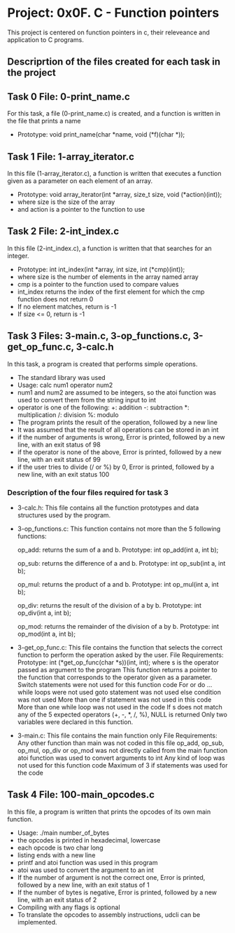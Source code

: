 # Project: 0x0F. C - Function pointers

This project is centered on function pointers in c, their releveance and application to C programs.

## Descriprtion of the files created for each task in the project

## Task 0 File: 0-print_name.c

For this task, a file (0-print_name.c) is created, and a function is written in the file that prints a name
- Prototype: void print_name(char *name, void (*f)(char *));

## Task 1 File: 1-array_iterator.c

In this file (1-array_iterator.c), a function is written that executes a function given as a parameter on each element of an array.
- Prototype: void array_iterator(int *array, size_t size, void (*action)(int));
- where size is the size of the array
- and action is a pointer to the function to use

## Task 2 File: 2-int_index.c

In this file (2-int_index.c), a function is written that that searches for an integer.
- Prototype: int int_index(int *array, int size, int (*cmp)(int));
- where size is the number of elements in the array named array
- cmp is a pointer to the function used to compare values
- int_index returns the index of the first element for which the cmp function does not return 0
- If no element matches, return is -1
- If size <= 0, return is -1

## Task 3 Files: 3-main.c, 3-op_functions.c, 3-get_op_func.c, 3-calc.h

In this task, a program is created that performs simple operations.
- The standard library was used
- Usage: calc num1 operator num2
- num1 and num2 are assumed to be integers, so the atoi function was used to convert them from the string input to int
- operator is one of the following:
	+: addition
	-: subtraction
	*: multiplication
	/: division
	%: modulo
- The program prints the result of the operation, followed by a new line
- It was assumed that the result of all operations can be stored in an int
- if the number of arguments is wrong, Error is printed, followed by a new line, with an exit status of 98
- if the operator is none of the above, Error is printed, followed by a new line, with an exit status of 99
- if the user tries to divide (/ or %) by 0, Error is printed, followed by a new line, with an exit status 100

### Description of the four files required for task 3

- 3-calc.h: This file contains all the function prototypes and data structures used by the program. 
- 3-op_functions.c: This function contains not more than the 5 following functions:

	op_add: returns the sum of a and b. Prototype: int op_add(int a, int b);
	
	op_sub: returns the difference of a and b. Prototype: int op_sub(int a, int b);
	
	op_mul: returns the product of a and b. Prototype: int op_mul(int a, int b);
	
	op_div: returns the result of the division of a by b. Prototype: int op_div(int a, int b);
	
	op_mod: returns the remainder of the division of a by b. Prototype: int op_mod(int a, int b);
- 3-get_op_func.c: This file contains the function that selects the correct function to perform the operation asked by the user.
File Requirements:
	Prototype: int (*get_op_func(char *s))(int, int);
	where s is the operator passed as argument to the program
	This function returns a pointer to the function that corresponds to the operator given as a parameter.
	Switch statements were not used for this function code
	For or do ... while loops were not used
	goto statement was not used
	else condition was not used
	More than one if statement was not used in this code
	More than one while loop was not used in the code
	If s does not match any of the 5 expected operators (+, -, *, /, %), NULL is returned
	Only two variables were declared in this function.

- 3-main.c: This file contains the main function only
File Requirements:
	Any other function than main was not coded in this file
	op_add, op_sub, op_mul, op_div or op_mod was not directly called from the main function
	atoi function was used to convert arguments to int
	Any kind of loop was not used for this function code
	Maximum of 3 if statements was used for the code

## Task 4 File: 100-main_opcodes.c

In this file, a program is written that prints the opcodes of its own main function.
- Usage: ./main number_of_bytes
- the opcodes is printed in hexadecimal, lowercase
- each opcode is two char long
- listing ends with a new line
- printf and atoi function was used in this program
- atoi was used to convert the argument to an int
- If the number of argument is not the correct one, Error is printed, followed by a new line, with an exit status of 1
- If the number of bytes is negative, Error is printed, followed by a new line, with an exit status of 2
- Compiling with any flags is optional
- To translate the opcodes to assembly instructions, udcli can be implemented.
